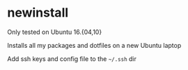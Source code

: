 # newinstall

Only tested on Ubuntu 16.{04,10}

Installs all my packages and dotfiles on a new Ubuntu laptop

Add ssh keys and config file to the `~/.ssh` dir

